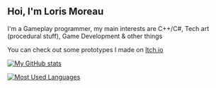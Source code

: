 ## Hoi, I'm Loris Moreau

I'm a Gameplay programmer, my main interests are C++/C#, Tech art (procedural stuff), Game Development & other things

You can check out some prototypes I made on [Itch.io](https://loris-moreau.itch.io)
<!-- **Loris-Moreau/Loris-Moreau** is a ✨ _special_ ✨ repository because its `README.md` (this file) appears on your GitHub profile. -->

[![My GitHub stats](https://github-readme-stats.vercel.app/api?username=Loris-Moreau&hide=issues&show_icons=true&theme=radical&rank_icon=github)](https://github.com/Loris-Moreau/github-readme-stats)

<!-- Prog Languages -->
[![Most Used Languages](https://github-readme-stats.vercel.app/api/top-langs/?username=Loris-Moreau&theme=radical&layout=donut)](https://github.com/Loris-Moreau/github-readme-stats)

